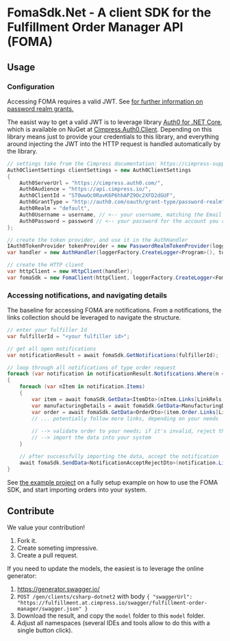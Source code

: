 # FomaSdk.Net - A client SDK for the Fulfillment Order Manager API (FOMA)

## Usage

### Configuration

Accessing FOMA requires a valid JWT.
See <a href="https://cimpress-support.atlassian.net/wiki/spaces/CI/pages/168001556/Password-Realm+Grants" target="_blank">for further information on password realm grants.</a>

The easist way to get a valid JWT is to leverage library <a href="https://github.com/Cimpress-MCP/auth0-aspnet-core/" target="_blank">Auth0 for .NET Core</a>, which is
available on NuGet at <a href="https://www.nuget.org/packages/Cimpress.Auth0.Client">Cimpress.Auth0.Client</a>. Depending on this library means just to provide your credentials
to this library, and everything around injecting the JWT into the HTTP request is handled automatically by the library.

```csharp
// settings take from the Cimpress documentation: https://cimpress-support.atlassian.net/wiki/spaces/CI/pages/168001556/Password-Realm+Grants
Auth0ClientSettings clientSettings = new Auth0ClientSettings
{
    Auth0ServerUrl = "https://cimpress.auth0.com/",
    Auth0Audience = "https://api.cimpress.io/",
    Auth0ClientId = "ST0wwOc0RavK6P6hhAPZ9Oc2XFD2dGUF",
    Auth0GrantType = "http://auth0.com/oauth/grant-type/password-realm",
    Auth0Realm = "default",
    Auth0Username = username, // <-- your username, matching the Email address you registered with MCP
    Auth0Password = password // <-- your password for the account you registered with in MCP
};

// create the token provider, and use it in the AuthHandler
IAuth0TokenProvider tokenProvider = new PasswordRealmTokenProvider(loggerFactory, clientSettings);
var handler = new AuthHandler(loggerFactory.CreateLogger<Program>(), tokenProvider);

// create the HTTP client
var httpClient = new HttpClient(handler);
var fomaSdk = new FomaClient(httpClient, loggerFactory.CreateLogger<FomaClient>());
```

### Accessing notifications, and navigating details

The baseline for accessing FOMA are notifications. From a notifications, the links collection should be leveraged to navigate the structure.

```csharp
// enter your fulfiller Id
var fulfillerId = "<your fulfiller id>";

// get all open notifications
var notificationResult = await fomaSdk.GetNotifications(fulfillerId);

// loop through all notifications of type order request
foreach (var notification in notificationResult.Notifications.Where(n => n.Type == "OrderRequest"))
{
	foreach (var nItem in notification.Items)
	{
		var item = await fomaSdk.GetData<ItemDto>(nItem.Links[LinkRels.Self].Href);
        var manufacturingDetails = await fomaSdk.GetData<ManufacturingDetailDto>(item.Links[LinkRels.ManufacturingDetails].Href);
        var order = await fomaSdk.GetData<OrderDto>(item.Order.Links[LinkRels.Self].Href);
		// ... potentially follow more links, depending on your needs
		
		// --> validate order to your needs; if it's invalid, reject the notification
		// --> import the data into your system
    }

	// after successfully importing the data, accept the notification
	await fomaSdk.SendData<NotificationAcceptRejectDto>(notification.Links[LinkRels.Accept].Href);
}
```

See <a href="src/Example">the example project</a> on a fully setup example on how to use the FOMA SDK, and start importing orders into your system.

## Contribute

We value your contribution!

1. Fork it.
1. Create someting impressive.
1. Create a pull request.

If you need to update the models, the easiest is to leverage the online generator:

1. https://generator.swagger.io/
1. `POST /gen/clients/csharp-dotnet2` with body `{ "swaggerUrl": "https://fulfillment.at.cimpress.io/swagger/fulfillment-order-manager/swagger.json" }`
1. Download the result, and copy the `model` folder to this `model` folder.
1. Adjust all namespaces (several IDEs and tools allow to do this with a single button click).
